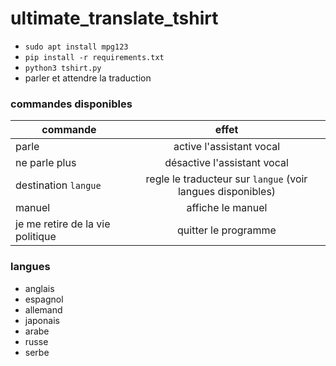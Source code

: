 # ultimate_translate_tshirt

- `sudo apt install mpg123`
- `pip install -r requirements.txt`
- `python3 tshirt.py`
- parler et attendre la traduction

### commandes disponibles

| commande      |      effet      |
|----------|:-------------:|
| parle |  active l'assistant vocal |
| ne parle plus | désactive l'assistant vocal |
| destination `langue` | regle le traducteur sur `langue` (voir langues disponibles) |
| manuel | affiche le manuel |
| je me retire de la vie politique | quitter le programme |

### langues

- anglais
- espagnol
- allemand
- japonais
- arabe
- russe
- serbe
